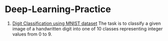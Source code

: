# Deep-Learning-Practice

1. [Digit Classification using MNIST dataset](https://github.com/tejal04/Deep-Learning-Practice/blob/main/DigitClassification_MNIST.ipynb)
The task is to classify a given image of a handwritten digit into one of 10 classes representing integer values from 0 to 9.

